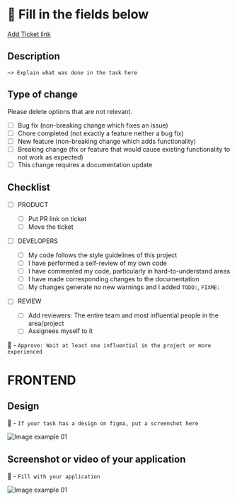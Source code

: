 # 🚨 Fill in the fields below

[Add Ticket link](https://example.com)

## Description

```
~> Explain what was done in the task here
```

## Type of change

Please delete options that are not relevant.

- [ ] Bug fix (non-breaking change which fixes an issue)
- [ ] Chore completed (not exactly a feature neither a bug fix)
- [ ] New feature (non-breaking change which adds functionality)
- [ ] Breaking change (fix or feature that would cause existing functionality to not work as expected)
- [ ] This change requires a documentation update

## Checklist

- [ ] PRODUCT

  - [ ] Put PR link on ticket
  - [ ] Move the ticket

- [ ] DEVELOPERS

  - [ ] My code follows the style guidelines of this project
  - [ ] I have performed a self-review of my own code
  - [ ] I have commented my code, particularly in hard-to-understand areas
  - [ ] I have made corresponding changes to the documentation
  - [ ] My changes generate no new warnings and I added `TODO:`, `FIXME:`

- [ ] REVIEW
  - [ ] Add reviewers: The entire team and most influential people in the area/project
  - [ ] Assignees myself to it

🚨 - `Approve: Wait at least one influential in the project or more experienced`

# FRONTEND

## Design

🚨 - `If your task has a design on figma, put a screenshot here`

![Image example 01](https://picsum.photos/400/200)

## Screenshot or video of your application

🚨 - `Fill with your application`

![Image example 01](https://picsum.photos/200/400)
